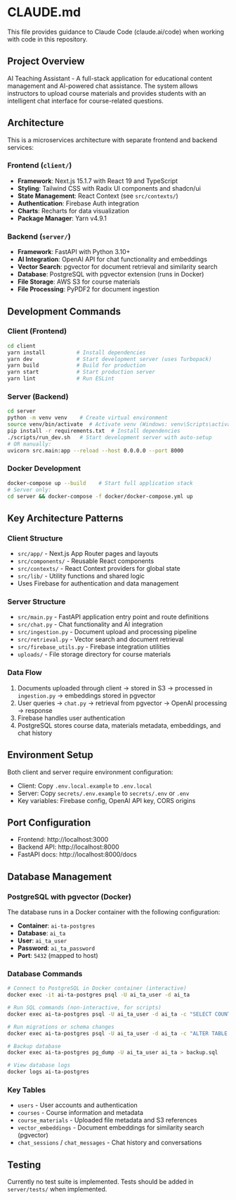 # CLAUDE.md

This file provides guidance to Claude Code (claude.ai/code) when working with code in this repository.

## Project Overview

AI Teaching Assistant - A full-stack application for educational content management and AI-powered chat assistance. The system allows instructors to upload course materials and provides students with an intelligent chat interface for course-related questions.

## Architecture

This is a microservices architecture with separate frontend and backend services:

### Frontend (`client/`)
- **Framework**: Next.js 15.1.7 with React 19 and TypeScript
- **Styling**: Tailwind CSS with Radix UI components and shadcn/ui
- **State Management**: React Context (see `src/contexts/`)
- **Authentication**: Firebase Auth integration
- **Charts**: Recharts for data visualization
- **Package Manager**: Yarn v4.9.1

### Backend (`server/`)  
- **Framework**: FastAPI with Python 3.10+
- **AI Integration**: OpenAI API for chat functionality and embeddings
- **Vector Search**: pgvector for document retrieval and similarity search
- **Database**: PostgreSQL with pgvector extension (runs in Docker)
- **File Storage**: AWS S3 for course materials
- **File Processing**: PyPDF2 for document ingestion

## Development Commands

### Client (Frontend)
```bash
cd client
yarn install          # Install dependencies
yarn dev              # Start development server (uses Turbopack)
yarn build            # Build for production
yarn start            # Start production server
yarn lint             # Run ESLint
```

### Server (Backend)
```bash
cd server
python -m venv venv    # Create virtual environment
source venv/bin/activate  # Activate venv (Windows: venv\Scripts\activate)
pip install -r requirements.txt  # Install dependencies
./scripts/run_dev.sh   # Start development server with auto-setup
# OR manually:
uvicorn src.main:app --reload --host 0.0.0.0 --port 8000
```

### Docker Development
```bash
docker-compose up --build    # Start full application stack
# Server only:
cd server && docker-compose -f docker/docker-compose.yml up
```

## Key Architecture Patterns

### Client Structure
- `src/app/` - Next.js App Router pages and layouts
- `src/components/` - Reusable React components
- `src/contexts/` - React Context providers for global state
- `src/lib/` - Utility functions and shared logic
- Uses Firebase for authentication and data management

### Server Structure  
- `src/main.py` - FastAPI application entry point and route definitions
- `src/chat.py` - Chat functionality and AI integration
- `src/ingestion.py` - Document upload and processing pipeline
- `src/retrieval.py` - Vector search and document retrieval
- `src/firebase_utils.py` - Firebase integration utilities
- `uploads/` - File storage directory for course materials

### Data Flow
1. Documents uploaded through client → stored in S3 → processed in `ingestion.py` → embeddings stored in pgvector
2. User queries → `chat.py` → retrieval from pgvector → OpenAI processing → response
3. Firebase handles user authentication
4. PostgreSQL stores course data, materials metadata, embeddings, and chat history

## Environment Setup

Both client and server require environment configuration:
- Client: Copy `.env.local.example` to `.env.local` 
- Server: Copy `secrets/.env.example` to `secrets/.env` or `.env`
- Key variables: Firebase config, OpenAI API key, CORS origins

## Port Configuration
- Frontend: http://localhost:3000
- Backend API: http://localhost:8000
- FastAPI docs: http://localhost:8000/docs

## Database Management

### PostgreSQL with pgvector (Docker)
The database runs in a Docker container with the following configuration:
- **Container**: `ai-ta-postgres` 
- **Database**: `ai_ta`
- **User**: `ai_ta_user` 
- **Password**: `ai_ta_password`
- **Port**: `5432` (mapped to host)

### Database Commands
```bash
# Connect to PostgreSQL in Docker container (interactive)
docker exec -it ai-ta-postgres psql -U ai_ta_user -d ai_ta

# Run SQL commands (non-interactive, for scripts)
docker exec ai-ta-postgres psql -U ai_ta_user -d ai_ta -c "SELECT COUNT(*) FROM course_materials;"

# Run migrations or schema changes
docker exec ai-ta-postgres psql -U ai_ta_user -d ai_ta -c "ALTER TABLE course_materials ADD COLUMN s3_url VARCHAR(2048);"

# Backup database
docker exec ai-ta-postgres pg_dump -U ai_ta_user ai_ta > backup.sql

# View database logs
docker logs ai-ta-postgres
```

### Key Tables
- `users` - User accounts and authentication
- `courses` - Course information and metadata
- `course_materials` - Uploaded file metadata and S3 references
- `vector_embeddings` - Document embeddings for similarity search (pgvector)
- `chat_sessions` / `chat_messages` - Chat history and conversations

## Testing
Currently no test suite is implemented. Tests should be added in `server/tests/` when implemented.